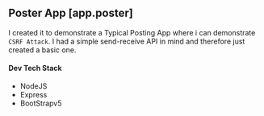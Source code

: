 ## Poster App [app.poster]

I created it to demonstrate a Typical Posting App where i can demonstrate `CSRF Attack`. I had a simple send-receive API in mind and therefore just created a basic one. 

#### Dev Tech Stack
 - NodeJS
 - Express
 - BootStrapv5
